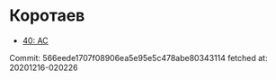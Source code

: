 # Коротаев
- [40: AC](40.md)

Commit: 566eede1707f08906ea5e95e5c478abe80343114
 fetched at: 20201216-020226
